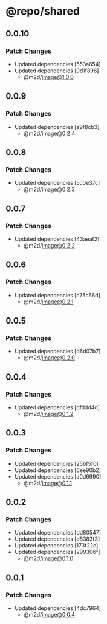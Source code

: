 # @repo/shared

## 0.0.10

### Patch Changes

- Updated dependencies [553a654]
- Updated dependencies [9d1f896]
  - @m2d/image@1.0.0

## 0.0.9

### Patch Changes

- Updated dependencies [a9f8cb3]
  - @m2d/image@0.2.4

## 0.0.8

### Patch Changes

- Updated dependencies [5c0e37c]
  - @m2d/image@0.2.3

## 0.0.7

### Patch Changes

- Updated dependencies [43aeaf2]
  - @m2d/image@0.2.2

## 0.0.6

### Patch Changes

- Updated dependencies [c75c66d]
  - @m2d/image@0.2.1

## 0.0.5

### Patch Changes

- Updated dependencies [d6d07b7]
  - @m2d/image@0.2.0

## 0.0.4

### Patch Changes

- Updated dependencies [dfddd4d]
  - @m2d/image@0.1.2

## 0.0.3

### Patch Changes

- Updated dependencies [25bf5f0]
- Updated dependencies [6ee90b2]
- Updated dependencies [a0d6990]
  - @m2d/image@0.1.1

## 0.0.2

### Patch Changes

- Updated dependencies [dd80547]
- Updated dependencies [d8383f3]
- Updated dependencies [173f22c]
- Updated dependencies [299306f]
  - @m2d/image@0.1.0

## 0.0.1

### Patch Changes

- Updated dependencies [4dc7964]
  - @m2d/image@0.0.4
